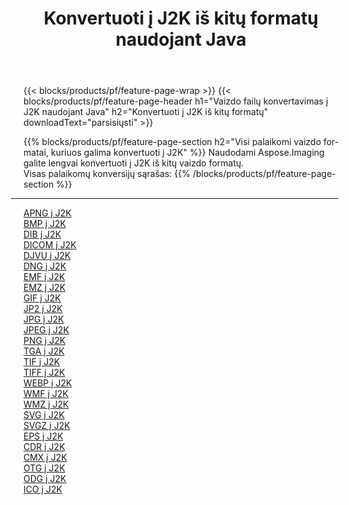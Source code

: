 ﻿---
title: Konvertuoti į J2K iš kitų formatų naudojant Java 
weight: 3920
url: /lt/java/conversion/to/j2k 
lang: lt
langdirlevel: 2
locales: zh-hans,ja,it,ru,de,es,fr,nl,id,lt,pl,pt,vi,tr,ko,zh-hant,ar,hi,th,sv,cs,uk,he
description: Naudodami Aspose.Imaging galite lengvai konvertuoti į J2K iš kitų formatų
---

{{< blocks/products/pf/feature-page-wrap >}}
{{< blocks/products/pf/feature-page-header h1="Vaizdo failų konvertavimas į J2K naudojant Java" h2="Konvertuoti į J2K iš kitų formatų" downloadText="parsisiųsti" >}}


{{% blocks/products/pf/feature-page-section  h2="Visi palaikomi vaizdo formatai, kuriuos galima konvertuoti į J2K" %}}
Naudodami Aspose.Imaging galite lengvai konvertuoti į J2K iš kitų vaizdo formatų.
<br/>
Visas palaikomų konversijų sąrašas:
{{% /blocks/products/pf/feature-page-section %}}
<div class="container-fluid productfamilypage bg-gray">
    <div class="convertypes bg-gray agp-content section">
        <div class="container">
		<hr style="margin-left:-20px;"/>
		<div class="row other-converters">
		    <div class='col-md-2 other-converter remove-lp remove-rp'><a href="/imaging/lt/java/conversion/apng-to-j2k" >APNG į J2K</a></div>
<div class='col-md-2 other-converter remove-lp remove-rp'><a href="/imaging/lt/java/conversion/bmp-to-j2k" >BMP į J2K</a></div>
<div class='col-md-2 other-converter remove-lp remove-rp'><a href="/imaging/lt/java/conversion/dib-to-j2k" >DIB į J2K</a></div>
<div class='col-md-2 other-converter remove-lp remove-rp'><a href="/imaging/lt/java/conversion/dicom-to-j2k" >DICOM į J2K</a></div>
<div class='col-md-2 other-converter remove-lp remove-rp'><a href="/imaging/lt/java/conversion/djvu-to-j2k" >DJVU į J2K</a></div>
<div class='col-md-2 other-converter remove-lp remove-rp'><a href="/imaging/lt/java/conversion/dng-to-j2k" >DNG į J2K</a></div>
<div class='col-md-2 other-converter remove-lp remove-rp'><a href="/imaging/lt/java/conversion/emf-to-j2k" >EMF į J2K</a></div>
<div class='col-md-2 other-converter remove-lp remove-rp'><a href="/imaging/lt/java/conversion/emz-to-j2k" >EMZ į J2K</a></div>
<div class='col-md-2 other-converter remove-lp remove-rp'><a href="/imaging/lt/java/conversion/gif-to-j2k" >GIF į J2K</a></div>
<div class='col-md-2 other-converter remove-lp remove-rp'><a href="/imaging/lt/java/conversion/jp2-to-j2k" >JP2 į J2K</a></div>
<div class='col-md-2 other-converter remove-lp remove-rp'><a href="/imaging/lt/java/conversion/jpg-to-j2k" >JPG į J2K</a></div>
<div class='col-md-2 other-converter remove-lp remove-rp'><a href="/imaging/lt/java/conversion/jpeg-to-j2k" >JPEG į J2K</a></div>
<div class='col-md-2 other-converter remove-lp remove-rp'><a href="/imaging/lt/java/conversion/png-to-j2k" >PNG į J2K</a></div>
<div class='col-md-2 other-converter remove-lp remove-rp'><a href="/imaging/lt/java/conversion/tga-to-j2k" >TGA į J2K</a></div>
<div class='col-md-2 other-converter remove-lp remove-rp'><a href="/imaging/lt/java/conversion/tif-to-j2k" >TIF į J2K</a></div>
<div class='col-md-2 other-converter remove-lp remove-rp'><a href="/imaging/lt/java/conversion/tiff-to-j2k" >TIFF į J2K</a></div>
<div class='col-md-2 other-converter remove-lp remove-rp'><a href="/imaging/lt/java/conversion/webp-to-j2k" >WEBP į J2K</a></div>
<div class='col-md-2 other-converter remove-lp remove-rp'><a href="/imaging/lt/java/conversion/wmf-to-j2k" >WMF į J2K</a></div>
<div class='col-md-2 other-converter remove-lp remove-rp'><a href="/imaging/lt/java/conversion/wmz-to-j2k" >WMZ į J2K</a></div>
<div class='col-md-2 other-converter remove-lp remove-rp'><a href="/imaging/lt/java/conversion/svg-to-j2k" >SVG į J2K</a></div>
<div class='col-md-2 other-converter remove-lp remove-rp'><a href="/imaging/lt/java/conversion/svgz-to-j2k" >SVGZ į J2K</a></div>
<div class='col-md-2 other-converter remove-lp remove-rp'><a href="/imaging/lt/java/conversion/eps-to-j2k" >EPS į J2K</a></div>
<div class='col-md-2 other-converter remove-lp remove-rp'><a href="/imaging/lt/java/conversion/cdr-to-j2k" >CDR į J2K</a></div>
<div class='col-md-2 other-converter remove-lp remove-rp'><a href="/imaging/lt/java/conversion/cmx-to-j2k" >CMX į J2K</a></div>
<div class='col-md-2 other-converter remove-lp remove-rp'><a href="/imaging/lt/java/conversion/otg-to-j2k" >OTG į J2K</a></div>
<div class='col-md-2 other-converter remove-lp remove-rp'><a href="/imaging/lt/java/conversion/odg-to-j2k" >ODG į J2K</a></div>
<div class='col-md-2 other-converter remove-lp remove-rp'><a href="/imaging/lt/java/conversion/ico-to-j2k" >ICO į J2K</a></div>
                </div>
        </div>
    </div>
</div>
<br/>

